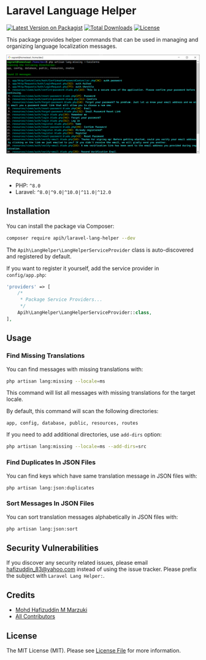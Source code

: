 # Laravel Language Helper

[![Latest Version on Packagist](https://img.shields.io/packagist/v/apih/laravel-lang-helper.svg?style=flat-square)](https://packagist.org/packages/apih/laravel-lang-helper)
[![Total Downloads](https://img.shields.io/packagist/dt/apih/laravel-lang-helper.svg?style=flat-square)](https://packagist.org/packages/apih/laravel-lang-helper)
[![License](https://img.shields.io/packagist/l/apih/laravel-lang-helper?style=flat-square)](https://packagist.org/packages/apih/laravel-lang-helper)

This package provides helper commands that can be used in managing and organizing language localization messages.

![php artisan lang:missing](screenshot.png)

## Requirements

- PHP: `^8.0`
- Laravel: `^8.0|^9.0|^10.0|^11.0|^12.0`

## Installation

You can install the package via Composer:

```bash
composer require apih/laravel-lang-helper --dev
```

The `Apih\LangHelper\LangHelperServiceProvider` class is auto-discovered and registered by default.

If you want to register it yourself, add the service provider in `config/app.php`:

```php
'providers' => [
    /*
     * Package Service Providers...
     */
    Apih\LangHelper\LangHelperServiceProvider::class,
],
```

## Usage

### Find Missing Translations

You can find messages with missing translations with:

```bash
php artisan lang:missing --locale=ms
```

This command will list all messages with missing translations for the target locale.

By default, this command will scan the following directories:

```
app, config, database, public, resources, routes
```

If you need to add additional directories, use `add-dirs` option:


```bash
php artisan lang:missing --locale=ms --add-dirs=src
```

### Find Duplicates In JSON Files

You can find keys which have same translation message in JSON files with:

```bash
php artisan lang:json:duplicates
```

### Sort Messages In JSON Files

You can sort translation messages alphabetically in JSON files with:

```bash
php artisan lang:json:sort
```

## Security Vulnerabilities

If you discover any security related issues, please email <hafizuddin_83@yahoo.com> instead of using the issue tracker. Please prefix the subject with `Laravel Lang Helper:`.

## Credits

- [Mohd Hafizuddin M Marzuki](https://github.com/apih)
- [All Contributors](../../contributors)

## License

The MIT License (MIT). Please see [License File](LICENSE.md) for more information.
